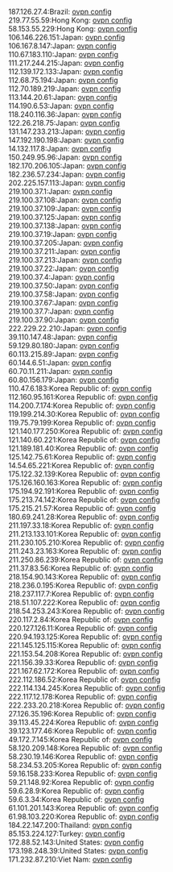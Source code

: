 187.126.27.4:Brazil: [ovpn config](vpn/187_126_27_4.ovpn)  
219.77.55.59:Hong Kong: [ovpn config](vpn/219_77_55_59.ovpn)  
58.153.55.229:Hong Kong: [ovpn config](vpn/58_153_55_229.ovpn)  
106.146.226.151:Japan: [ovpn config](vpn/106_146_226_151.ovpn)  
106.167.8.147:Japan: [ovpn config](vpn/106_167_8_147.ovpn)  
110.67.183.110:Japan: [ovpn config](vpn/110_67_183_110.ovpn)  
111.217.244.215:Japan: [ovpn config](vpn/111_217_244_215.ovpn)  
112.139.172.133:Japan: [ovpn config](vpn/112_139_172_133.ovpn)  
112.68.75.194:Japan: [ovpn config](vpn/112_68_75_194.ovpn)  
112.70.189.219:Japan: [ovpn config](vpn/112_70_189_219.ovpn)  
113.144.20.61:Japan: [ovpn config](vpn/113_144_20_61.ovpn)  
114.190.6.53:Japan: [ovpn config](vpn/114_190_6_53.ovpn)  
118.240.116.36:Japan: [ovpn config](vpn/118_240_116_36.ovpn)  
122.26.218.75:Japan: [ovpn config](vpn/122_26_218_75.ovpn)  
131.147.233.213:Japan: [ovpn config](vpn/131_147_233_213.ovpn)  
147.192.190.198:Japan: [ovpn config](vpn/147_192_190_198.ovpn)  
14.132.117.8:Japan: [ovpn config](vpn/14_132_117_8.ovpn)  
150.249.95.96:Japan: [ovpn config](vpn/150_249_95_96.ovpn)  
182.170.206.105:Japan: [ovpn config](vpn/182_170_206_105.ovpn)  
182.236.57.234:Japan: [ovpn config](vpn/182_236_57_234.ovpn)  
202.225.157.113:Japan: [ovpn config](vpn/202_225_157_113.ovpn)  
219.100.37.1:Japan: [ovpn config](vpn/219_100_37_1.ovpn)  
219.100.37.108:Japan: [ovpn config](vpn/219_100_37_108.ovpn)  
219.100.37.109:Japan: [ovpn config](vpn/219_100_37_109.ovpn)  
219.100.37.125:Japan: [ovpn config](vpn/219_100_37_125.ovpn)  
219.100.37.138:Japan: [ovpn config](vpn/219_100_37_138.ovpn)  
219.100.37.19:Japan: [ovpn config](vpn/219_100_37_19.ovpn)  
219.100.37.205:Japan: [ovpn config](vpn/219_100_37_205.ovpn)  
219.100.37.211:Japan: [ovpn config](vpn/219_100_37_211.ovpn)  
219.100.37.213:Japan: [ovpn config](vpn/219_100_37_213.ovpn)  
219.100.37.22:Japan: [ovpn config](vpn/219_100_37_22.ovpn)  
219.100.37.4:Japan: [ovpn config](vpn/219_100_37_4.ovpn)  
219.100.37.50:Japan: [ovpn config](vpn/219_100_37_50.ovpn)  
219.100.37.58:Japan: [ovpn config](vpn/219_100_37_58.ovpn)  
219.100.37.67:Japan: [ovpn config](vpn/219_100_37_67.ovpn)  
219.100.37.7:Japan: [ovpn config](vpn/219_100_37_7.ovpn)  
219.100.37.90:Japan: [ovpn config](vpn/219_100_37_90.ovpn)  
222.229.22.210:Japan: [ovpn config](vpn/222_229_22_210.ovpn)  
39.110.147.48:Japan: [ovpn config](vpn/39_110_147_48.ovpn)  
59.129.80.180:Japan: [ovpn config](vpn/59_129_80_180.ovpn)  
60.113.215.89:Japan: [ovpn config](vpn/60_113_215_89.ovpn)  
60.144.6.51:Japan: [ovpn config](vpn/60_144_6_51.ovpn)  
60.70.11.211:Japan: [ovpn config](vpn/60_70_11_211.ovpn)  
60.80.156.179:Japan: [ovpn config](vpn/60_80_156_179.ovpn)  
110.47.6.183:Korea Republic of: [ovpn config](vpn/110_47_6_183.ovpn)  
112.160.95.161:Korea Republic of: [ovpn config](vpn/112_160_95_161.ovpn)  
114.200.7.174:Korea Republic of: [ovpn config](vpn/114_200_7_174.ovpn)  
119.199.214.30:Korea Republic of: [ovpn config](vpn/119_199_214_30.ovpn)  
119.75.79.199:Korea Republic of: [ovpn config](vpn/119_75_79_199.ovpn)  
121.140.177.250:Korea Republic of: [ovpn config](vpn/121_140_177_250.ovpn)  
121.140.60.221:Korea Republic of: [ovpn config](vpn/121_140_60_221.ovpn)  
121.189.181.40:Korea Republic of: [ovpn config](vpn/121_189_181_40.ovpn)  
125.142.75.61:Korea Republic of: [ovpn config](vpn/125_142_75_61.ovpn)  
14.54.65.221:Korea Republic of: [ovpn config](vpn/14_54_65_221.ovpn)  
175.122.32.139:Korea Republic of: [ovpn config](vpn/175_122_32_139.ovpn)  
175.126.160.163:Korea Republic of: [ovpn config](vpn/175_126_160_163.ovpn)  
175.194.92.191:Korea Republic of: [ovpn config](vpn/175_194_92_191.ovpn)  
175.213.74.142:Korea Republic of: [ovpn config](vpn/175_213_74_142.ovpn)  
175.215.21.57:Korea Republic of: [ovpn config](vpn/175_215_21_57.ovpn)  
180.69.241.28:Korea Republic of: [ovpn config](vpn/180_69_241_28.ovpn)  
211.197.33.18:Korea Republic of: [ovpn config](vpn/211_197_33_18.ovpn)  
211.213.133.101:Korea Republic of: [ovpn config](vpn/211_213_133_101.ovpn)  
211.230.105.210:Korea Republic of: [ovpn config](vpn/211_230_105_210.ovpn)  
211.243.23.163:Korea Republic of: [ovpn config](vpn/211_243_23_163.ovpn)  
211.250.86.239:Korea Republic of: [ovpn config](vpn/211_250_86_239.ovpn)  
211.37.83.56:Korea Republic of: [ovpn config](vpn/211_37_83_56.ovpn)  
218.154.90.143:Korea Republic of: [ovpn config](vpn/218_154_90_143.ovpn)  
218.236.0.195:Korea Republic of: [ovpn config](vpn/218_236_0_195.ovpn)  
218.237.117.7:Korea Republic of: [ovpn config](vpn/218_237_117_7.ovpn)  
218.51.107.222:Korea Republic of: [ovpn config](vpn/218_51_107_222.ovpn)  
218.54.253.243:Korea Republic of: [ovpn config](vpn/218_54_253_243.ovpn)  
220.117.2.84:Korea Republic of: [ovpn config](vpn/220_117_2_84.ovpn)  
220.127.126.11:Korea Republic of: [ovpn config](vpn/220_127_126_11.ovpn)  
220.94.193.125:Korea Republic of: [ovpn config](vpn/220_94_193_125.ovpn)  
221.145.125.115:Korea Republic of: [ovpn config](vpn/221_145_125_115.ovpn)  
221.153.54.208:Korea Republic of: [ovpn config](vpn/221_153_54_208.ovpn)  
221.156.39.33:Korea Republic of: [ovpn config](vpn/221_156_39_33.ovpn)  
221.167.62.172:Korea Republic of: [ovpn config](vpn/221_167_62_172.ovpn)  
222.112.186.52:Korea Republic of: [ovpn config](vpn/222_112_186_52.ovpn)  
222.114.134.245:Korea Republic of: [ovpn config](vpn/222_114_134_245.ovpn)  
222.117.12.178:Korea Republic of: [ovpn config](vpn/222_117_12_178.ovpn)  
222.233.20.218:Korea Republic of: [ovpn config](vpn/222_233_20_218.ovpn)  
27.126.35.196:Korea Republic of: [ovpn config](vpn/27_126_35_196.ovpn)  
39.113.45.224:Korea Republic of: [ovpn config](vpn/39_113_45_224.ovpn)  
39.123.177.46:Korea Republic of: [ovpn config](vpn/39_123_177_46.ovpn)  
49.172.7.145:Korea Republic of: [ovpn config](vpn/49_172_7_145.ovpn)  
58.120.209.148:Korea Republic of: [ovpn config](vpn/58_120_209_148.ovpn)  
58.230.19.146:Korea Republic of: [ovpn config](vpn/58_230_19_146.ovpn)  
58.234.53.205:Korea Republic of: [ovpn config](vpn/58_234_53_205.ovpn)  
59.16.158.233:Korea Republic of: [ovpn config](vpn/59_16_158_233.ovpn)  
59.21.148.92:Korea Republic of: [ovpn config](vpn/59_21_148_92.ovpn)  
59.6.28.9:Korea Republic of: [ovpn config](vpn/59_6_28_9.ovpn)  
59.6.3.34:Korea Republic of: [ovpn config](vpn/59_6_3_34.ovpn)  
61.101.201.143:Korea Republic of: [ovpn config](vpn/61_101_201_143.ovpn)  
61.98.103.220:Korea Republic of: [ovpn config](vpn/61_98_103_220.ovpn)  
184.22.147.200:Thailand: [ovpn config](vpn/184_22_147_200.ovpn)  
85.153.224.127:Turkey: [ovpn config](vpn/85_153_224_127.ovpn)  
172.88.52.143:United States: [ovpn config](vpn/172_88_52_143.ovpn)  
173.198.248.39:United States: [ovpn config](vpn/173_198_248_39.ovpn)  
171.232.87.210:Viet Nam: [ovpn config](vpn/171_232_87_210.ovpn)  
